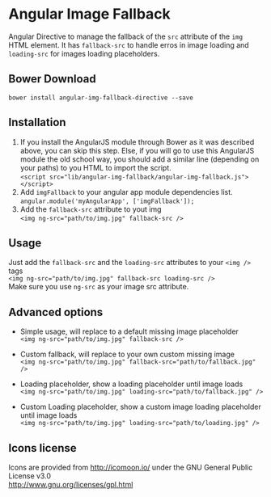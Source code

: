 Angular Image Fallback
======================

Angular Directive to manage the fallback of the `src` attribute of the `img` HTML element. It has `fallback-src` to handle erros in image loading and `loading-src` for images loading placeholders.

## Bower Download
`bower install angular-img-fallback-directive --save`
  
## Installation
1. If you install the AngularJS module through Bower as it was described above, you can skip this step. Else, if you will go to use this AngularJS module the old school way, you should add a similar line (depending on your paths) to you HTML to import the script.<br />
`<script src="lib/angular-img-fallback/angular-img-fallback.js"></script>`
2. Add `imgFallback` to your angular app module dependencies list.<br />
`angular.module('myAngularApp', ['imgFallback']);`
3. Add the `fallback-src` attribute to yout img<br />
`<img ng-src="path/to/img.jpg" fallback-src />`


## Usage
Just add the `fallback-src` and the `loading-src` attributes to your `<img />` tags<br />
`<img ng-src="path/to/img.jpg" fallback-src loading-src />`<br />
Make sure you use `ng-src` as your image src attribute.


## Advanced options
- Simple usage, will replace to a default missing image placeholder<br />
`<img ng-src="path/to/img.jpg" fallback-src />`

- Custom fallback, will replace to your own custom missing image<br />
`<img ng-src="path/to/img.jpg" fallback-src="path/to/fallback.jpg" />`

- Loading placeholder, show a loading placeholder until image loads<br />
`<img ng-src="path/to/img.jpg" loading-src="path/to/fallback.jpg" />`

- Custom Loading placeholder, show a custom image loading placeholder until image loads<br />
`<img ng-src="path/to/img.jpg" loading-src="path/to/loading.jpg" />`


## Icons license
Icons are provided from http://icomoon.io/ under the GNU General Public License v3.0<br />
http://www.gnu.org/licenses/gpl.html
